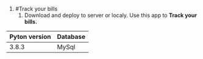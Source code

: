1. #Track your bills
   1. Download and deploy to server or localy. Use this app to **Track your bills.**

Pyton version | Database
------------ | -------------
3.8.3 | MySql


